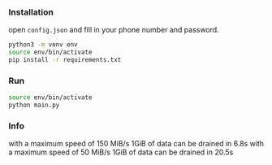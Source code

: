 ### Installation
open `config.json` and fill in your phone number and password.

```bash
python3 -m venv env
source env/bin/activate
pip install -r requirements.txt
```

### Run
```bash
source env/bin/activate
python main.py
```

### Info
with a maximum speed of 150 MiB/s 1GiB of data can be drained in 6.8s
with a maximum speed of 50 MiB/s 1GiB of data can be drained in 20.5s
